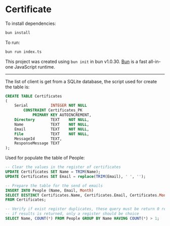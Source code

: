 # Certificate

To install dependencies:

```bash
bun install
```

To run:

```bash
bun run index.ts
```

This project was created using `bun init` in bun v1.0.30. [Bun](https://bun.sh) is a fast all-in-one JavaScript runtime.

-------------

The list of client is get from a SQLite database, the script used for create the table is:

```sql
CREATE TABLE Certificates
(
    Serial          INTEGER NOT NULL
        CONSTRAINT Certificates_PK
            PRIMARY KEY AUTOINCREMENT,
    Directory       TEXT    NOT NULL,
    Name            TEXT    NOT NULL,
    Email           TEXT    NOT NULL,
    File            TEXT    NOT NULL,
    MessageId       TEXT,
    ResponseMessage TEXT
);
```

Used for populate the table of People:

```sql
-- Clear the values in the register of certificates
UPDATE Certificates SET Name = TRIM(Name);
UPDATE Certificates SET Email = replace(TRIM(Email), ' ', '');

-- Prepare the table for the send of emails
INSERT INTO People (Name, Email, Month)
SELECT DISTINCT Certificates.Name, Certificates.Email, Certificates.Month
FROM Certificates;

-- Verify if exist register duplicates, these query must be return 0 results,
-- if results is returned, only a register should be choice
SELECT Name, COUNT(*) FROM People GROUP BY Name HAVING COUNT(*) > 1;
```